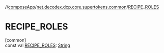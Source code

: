 //[composeApp](../../index.md)/[net.decodex.dcp.core.supertokens.common](index.md)/[RECIPE_ROLES](-r-e-c-i-p-e_-r-o-l-e-s.md)

# RECIPE_ROLES

[common]\
const val [RECIPE_ROLES](-r-e-c-i-p-e_-r-o-l-e-s.md): [String](https://kotlinlang.org/api/latest/jvm/stdlib/kotlin/-string/index.html)
